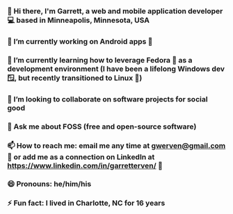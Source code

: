 ### 👋 Hi there, I'm Garrett, a web and mobile application developer 💻 based in Minneapolis, Minnesota, USA
### 🔭 I’m currently working on Android apps 📱
### 🌱 I’m currently learning how to leverage Fedora 🎩 as a development environment (I have been a lifelong Windows dev 🪟, but recently transitioned to Linux 🐧)
### 👯 I’m looking to collaborate on software projects for social good
### 💬 Ask me about FOSS (free and open-source software)
### 📫 How to reach me: email me any time at gwerven@gmail.com 📨 or add me as a connection on LinkedIn at https://www.linkedin.com/in/garretterven/ 💼
### 😄 Pronouns: he/him/his
### ⚡ Fun fact: I lived in Charlotte, NC for 16 years
